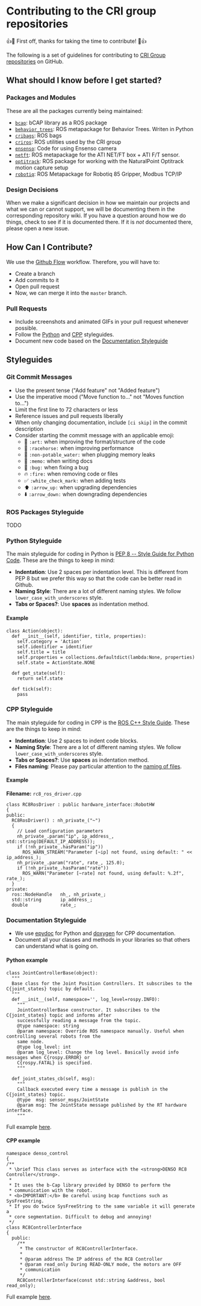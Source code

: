 # Contributing to the CRI group repositories

:+1::tada: First off, thanks for taking the time to contribute! :tada::+1:

The following is a set of guidelines for contributing to [CRI Group repositories](https://github.com/crigroup) on GitHub.

## What should I know before I get started?

### Packages and Modules
These are all the packages currently being maintained:

* [`bcap`](https://github.com/fsuarez6/bcap): bCAP library as a ROS package
* [`behavior_trees`](https://github.com/fsuarez6/behavior_trees): ROS metapackage for Behavior Trees. Writen in Python
* [`cribags`](https://github.com/crigroup/cribags): ROS bags
* [`criros`](https://github.com/crigroup/criros): ROS utilities used by the CRI group
* [`ensenso`](https://github.com/crigroup/ensenso): Code for using Ensenso camera
* [`netft`](https://github.com/fsuarez6/netft): ROS metapackage for the ATI NET/FT box + ATI F/T sensor.
* [`optitrack`](https://github.com/crigroup/optitrack): ROS package for working with the NaturalPoint Optitrack motion capture setup
* [`robotiq`](https://github.com/crigroup/robotiq): ROS Metapackage for Robotiq 85 Gripper, Modbus TCP/IP

### Design Decisions
When we make a significant decision in how we maintain our projects and what we can or cannot support, we will be documenting them in the corresponding repository wiki. If you have a question around how we do things, check to see if it is documented there. If it is *not* documented there, please open a new issue.

## How Can I Contribute?
We use the [Github Flow](https://guides.github.com/introduction/flow/) workflow. Therefore, you will have to: 

* Create a branch
* Add commits to it
* Open pull request 
* Now, we can merge it into the `master` branch.

### Pull Requests

* Include screenshots and animated GIFs in your pull request whenever possible.
* Follow the [Python](#python-styleguide) and [CPP](#cpp-styleguide) styleguides.
* Document new code based on the [Documentation Styleguide](#documentation-styleguide)

## Styleguides

### Git Commit Messages

* Use the present tense ("Add feature" not "Added feature")
* Use the imperative mood ("Move function to..." not "Moves function to...")
* Limit the first line to 72 characters or less
* Reference issues and pull requests liberally
* When only changing documentation, include `[ci skip]` in the commit description
* Consider starting the commit message with an applicable emoji:
    * :art: `:art:` when improving the format/structure of the code
    * :racehorse: `:racehorse:` when improving performance
    * :non-potable_water: `:non-potable_water:` when plugging memory leaks
    * :memo: `:memo:` when writing docs
    * :bug: `:bug:` when fixing a bug
    * :fire: `:fire:` when removing code or files
    * :white_check_mark: `:white_check_mark:` when adding tests
    * :arrow_up: `:arrow_up:` when upgrading dependencies
    * :arrow_down: `:arrow_down:` when downgrading dependencies

### ROS Packages Styleguide
TODO

### Python Styleguide
The main styleguide for coding in Python is [PEP 8 -- Style Guide for Python Code](https://www.python.org/dev/peps/pep-0008/#naming-conventions). These are the things to keep in mind:

* **Indentation**: Use 2 spaces per indentation level. This is different from PEP 8 but we prefer this way so that the code can be better read in Github.
* **Naming Style**: There are a lot of different naming styles. We follow `lower_case_with_underscores` style.
* **Tabs or Spaces?**: Use **spaces** as indentation method.

#### Example
```{python}
class Action(object):
  def __init__(self, identifier, title, properties):
    self.category = 'Action'
    self.identifier = identifier
    self.title = title
    self.properties = collections.defaultdict(lambda:None, properties)
    self.state = ActionState.NONE
  
  def get_state(self):
    return self.state
  
  def tick(self):
    pass
``` 

### CPP Styleguide
The main styleguide for coding in CPP is the [ROS C++ Style Guide](http://wiki.ros.org/CppStyleGuide). These are the things to keep in mind:

* **Indentation**: Use 2 spaces to indent code blocks.
* **Naming Style**: There are a lot of different naming styles. We follow `lower_case_with_underscores` style.
* **Tabs or Spaces?**: Use **spaces** as indentation method.
* **Files naming**: Please pay particular attention to the [naming of files](http://wiki.ros.org/CppStyleGuide#Files).

#### Example
**Filename:** `rc8_ros_driver.cpp`
```{c++}
class RC8RosDriver : public hardware_interface::RobotHW
{
public:
  RC8RosDriver() : nh_private_("~")
  {
    // Load configuration parameters
    nh_private_.param("ip", ip_address_, std::string(DEFAULT_IP_ADDRESS));
    if (!nh_private_.hasParam("ip"))
      ROS_WARN_STREAM("Parameter [~ip] not found, using default: " << ip_address_);
    nh_private_.param("rate", rate_, 125.0);
    if (!nh_private_.hasParam("rate"))
      ROS_WARN("Parameter [~rate] not found, using default: %.2f", rate_);
  }
private:
  ros::NodeHandle   nh_, nh_private_;
  std::string       ip_address_;
  double            rate_;
``` 

### Documentation Styleguide

* We use [epydoc](http://epydoc.sourceforge.net/epydoc.html) for Python and [doxygen](https://www.stack.nl/~dimitri/doxygen/manual/docblocks.html) for CPP documentation.
* Document all your classes and methods in your libraries so that others can understand what is going on.

#### Python example
```{python}
class JointControllerBase(object):
  """
  Base class for the Joint Position Controllers. It subscribes to the C{joint_states} topic by default.
  """
  def __init__(self, namespace='', log_level=rospy.INFO):
    """
    JointControllerBase constructor. It subscribes to the C{joint_states} topic and informs after 
    successfully reading a message from the topic.
    @type namespace: string
    @param namespace: Override ROS namespace manually. Useful when controlling several robots from the 
    same node.
    @type log_level: int
    @param log_level: Change the log level. Basically avoid info messages when C{rospy.ERROR} or 
    C{rospy.FATAL} is specified.
    """
    
  def joint_states_cb(self, msg):
    """
    Callback executed every time a message is publish in the C{joint_states} topic.
    @type  msg: sensor_msgs/JointState
    @param msg: The JointState message published by the RT hardware interface.
    """
``` 
Full example [here](https://github.com/quangounet/denso_common/blob/master/denso_control/src/denso_control/controllers.py).

#### CPP example
```{c++}
namespace denso_control
{
/**
 * \brief This class serves as interface with the <strong>DENSO RC8 Controller</strong>.
 * 
 * It uses the b-Cap library provided by DENSO to perform the 
 * communication with the robot.
 * <b>IMPORTANT:</b> Be careful using bcap functions such as SysFreeString.
 * If you do twice SysFreeString to the same variable it will generate a 
 * core segmentation. Difficult to debug and annoying!
 */
class RC8ControllerInterface
{
  public:
    /**
     * The constructor of RC8ControllerInterface.
     * 
     * @param address The IP address of the RC8 Controller
     * @param read_only During READ-ONLY mode, the motors are OFF
     * communication
     */
    RC8ControllerInterface(const std::string &address, bool read_only);
``` 
Full example [here](https://github.com/quangounet/denso_common/blob/master/denso_control/src/rc8_ros_driver.cpp).
